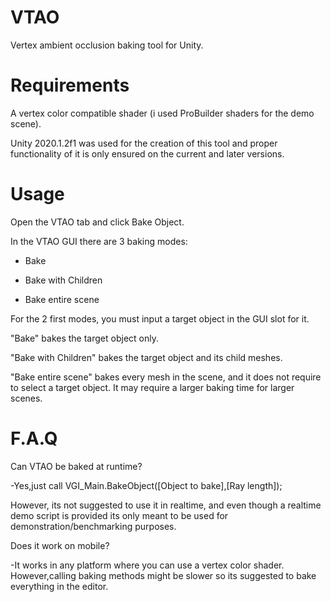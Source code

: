 # VTAO
 Vertex ambient occlusion baking tool for Unity.
 
 # Requirements
 
 A vertex color compatible shader (i used ProBuilder shaders for the demo scene).
 
 Unity 2020.1.2f1 was used for the creation of this tool and proper functionality of it is only ensured on the current and later versions.
 
 # Usage
 
 Open the VTAO tab and click Bake Object. 
 
 In the VTAO GUI there are 3 baking modes:
 
 - Bake
 
 - Bake with Children
 
 - Bake entire scene
 
 For the 2 first modes, you must input a target object in the GUI slot for it.
 
 "Bake" bakes the target object only.
 
 "Bake with Children" bakes the target object and its child meshes.
 
 "Bake entire scene" bakes every mesh in the scene, and it does not require to select a target object. It may require a larger baking time for larger scenes. 
 
 
 # F.A.Q
 
 Can VTAO be baked at runtime?
 
 -Yes,just call VGI_Main.BakeObject([Object to bake],[Ray length]);
 
 However, its not suggested to use it in realtime, and even though a realtime demo script is provided its only meant to be used for demonstration/benchmarking purposes.
 
 Does it work on mobile? 
 
 -It works in any platform where you can use a vertex color shader. However,calling baking methods might be slower so its suggested to bake everything in the editor.

